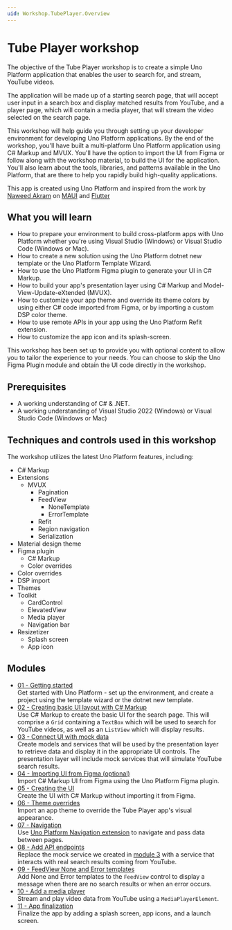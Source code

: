```yaml
---
uid: Workshop.TubePlayer.Overview
---
```


# Tube Player workshop

The objective of the Tube Player workshop is to create a simple Uno Platform application that enables the user to search for, and stream, YouTube videos. 

The application will be made up of a starting search page, that will accept user input in a search box and display matched results from YouTube, and a player page, which will contain a media player, that will stream the video selected on the search page.

This workshop will help guide you through setting up your developer environment for developing Uno Platform applications. By the end of the workshop, you'll have built a multi-platform Uno Platform application using C# Markup and MVUX. You'll have the option to import the UI from Figma or follow along with the workshop material, to build the UI for the application. You'll also learn about the tools, libraries, and patterns available in the Uno Platform, that are there to help you rapidly build high-quality applications.
 
This app is created using Uno Platform and inspired from the work by [Naweed Akram](https://twitter.com/xgeno "@xgeno") on [MAUI](https://github.com/naweed/MauiTubePlayer) and [Flutter](https://github.com/naweed/FlutterTubePlayer)

## What you will learn 

- How to prepare your environment to build cross-platform apps with Uno Platform whether you're using Visual Studio (Windows) or Visual Studio Code (Windows or Mac). 
- How to create a new solution using the Uno Platform dotnet new template or the Uno Platform Template Wizard.
- How to use the Uno Platform Figma plugin to generate your UI in C# Markup.
- How to build your app's presentation layer using C# Markup and Model-View-Update-eXtended (MVUX). 
- How to customize your app theme and override its theme colors by using either C# code imported from Figma, or by importing a custom DSP color theme.
- How to use remote APIs in your app using the Uno Platform Refit extension.
- How to customize the app icon and its splash-screen.

This workshop has been set up to provide you with optional content to allow you to tailor the experience to your needs. You can choose to skip the Uno Figma Plugin module and obtain the UI code directly in the workshop.
 
## Prerequisites 
 
- A working understanding of C# & .NET.
- A working understanding of Visual Studio 2022 (Windows) or Visual Studio Code (Windows or Mac)
 
 ## Techniques and controls used in this workshop

The workshop utilizes the latest Uno Platform features, including:

- C# Markup
- Extensions
  - MVUX
    - Pagination
    - FeedView
        - NoneTemplate
        - ErrorTemplate
    - Refit
    - Region navigation
    - Serialization
- Material design theme
- Figma plugin
    - C# Markup
    - Color overrides
- Color overrides
- DSP import
- Themes
- Toolkit 
    - CardControl
    - ElevatedView 
    - Media player
    - Navigation bar
- Resizetizer
    - Splash screen
    - App icon 
<!-- TODO: Other notable controls or features? https://github.com/unoplatform/workshops-private/issues/9 -->          

## Modules

- [01 - Getting started](xref:Workshop.TubePlayer.GetStarted)  
    Get started with Uno Platform - set up the environment, and create a project using the template wizard or the dotnet new template.  
- [02 - Creating basic UI layout with C# Markup](xref:Workshop.TubePlayer.BasicLayout)  
    Use C# Markup to create the basic UI for the search page. This will comprise a `Grid` containing a `TextBox` which will be used to search for YouTube videos, as well as an `ListView` which will display results. 
- [03 - Connect UI with mock data](xref:Workshop.TubePlayer.MockData)  
    Create models and services that will be used by the presentation layer to retrieve data and display it in the appropriate UI controls. The presentation layer will include mock services that will simulate YouTube search results.
- [04 - Importing UI from Figma (optional)](xref:Workshop.TubePlayer.Figma)  
    Import C# Markup UI from Figma using the Uno Platform Figma plugin.
- [05 - Creating the UI](xref:Workshop.TubePlayer.UI)  
    Create the UI with C# Markup without importing it from Figma.
- [06 - Theme overrides](xref:Workshop.TubePlayer.ThemeOverrides)  
    Import an app theme to override the Tube Player app's visual appearance.
- [07 - Navigation](xref:Workshop.TubePlayer.Navigation)  
    Use [Uno Platform Navigation extension](xref:Overview.Navigation) to navigate and pass data between pages.
- [08 - Add API endpoints](xref:Workshop.TubePlayer.ApiEndpoints)  
    Replace the mock service we created in [module 3](xref:Workshop.TubePlayer.MockData) with a service that interacts with real search results coming from YouTube.
- [09 - FeedView None and Error templates](xref:Workshop.TubePlayer.FeedView)  
    Add None and Error templates to the `FeedView` control to display a message when there are no search results or when an error occurs.
- [10 - Add a media player](xref:Workshop.TubePlayer.MediaPlayer)  
    Stream and play video data from YouTube using a `MediaPlayerElement`.
- [11 - App finalization](xref:Workshop.TubePlayer.Finalization)  
    Finalize the app by adding a splash screen, app icons, and a launch screen.